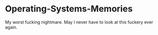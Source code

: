 # Operating-Systems-Memories
My worst fucking nightmare. May I never have to look at this fuckery ever again.
